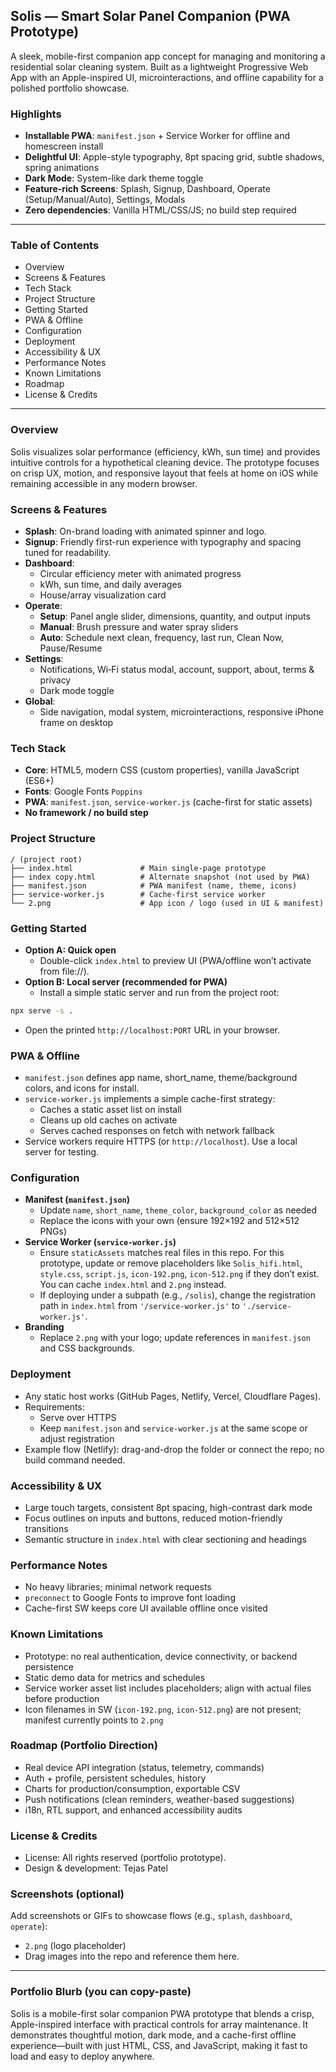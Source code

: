 ## Solis — Smart Solar Panel Companion (PWA Prototype)

A sleek, mobile-first companion app concept for managing and monitoring a residential solar cleaning system. Built as a lightweight Progressive Web App with an Apple-inspired UI, microinteractions, and offline capability for a polished portfolio showcase.

### Highlights

- **Installable PWA**: `manifest.json` + Service Worker for offline and homescreen install
- **Delightful UI**: Apple-style typography, 8pt spacing grid, subtle shadows, spring animations
- **Dark Mode**: System-like dark theme toggle
- **Feature-rich Screens**: Splash, Signup, Dashboard, Operate (Setup/Manual/Auto), Settings, Modals
- **Zero dependencies**: Vanilla HTML/CSS/JS; no build step required

---

### Table of Contents

- Overview
- Screens & Features
- Tech Stack
- Project Structure
- Getting Started
- PWA & Offline
- Configuration
- Deployment
- Accessibility & UX
- Performance Notes
- Known Limitations
- Roadmap
- License & Credits

---

### Overview

Solis visualizes solar performance (efficiency, kWh, sun time) and provides intuitive controls for a hypothetical cleaning device. The prototype focuses on crisp UX, motion, and responsive layout that feels at home on iOS while remaining accessible in any modern browser.

### Screens & Features

- **Splash**: On-brand loading with animated spinner and logo.
- **Signup**: Friendly first-run experience with typography and spacing tuned for readability.
- **Dashboard**:
  - Circular efficiency meter with animated progress
  - kWh, sun time, and daily averages
  - House/array visualization card
- **Operate**:
  - **Setup**: Panel angle slider, dimensions, quantity, and output inputs
  - **Manual**: Brush pressure and water spray sliders
  - **Auto**: Schedule next clean, frequency, last run, Clean Now, Pause/Resume
- **Settings**:
  - Notifications, Wi‑Fi status modal, account, support, about, terms & privacy
  - Dark mode toggle
- **Global**:
  - Side navigation, modal system, microinteractions, responsive iPhone frame on desktop

### Tech Stack

- **Core**: HTML5, modern CSS (custom properties), vanilla JavaScript (ES6+)
- **Fonts**: Google Fonts `Poppins`
- **PWA**: `manifest.json`, `service-worker.js` (cache-first for static assets)
- **No framework / no build step**

### Project Structure

```
/ (project root)
├── index.html               # Main single-page prototype
├── index copy.html          # Alternate snapshot (not used by PWA)
├── manifest.json            # PWA manifest (name, theme, icons)
├── service-worker.js        # Cache-first service worker
└── 2.png                    # App icon / logo (used in UI & manifest)
```

### Getting Started

- **Option A: Quick open**
  - Double-click `index.html` to preview UI (PWA/offline won’t activate from file://).
- **Option B: Local server (recommended for PWA)**
  - Install a simple static server and run from the project root:

```bash
npx serve -s .
```

- Open the printed `http://localhost:PORT` URL in your browser.

### PWA & Offline

- `manifest.json` defines app name, short_name, theme/background colors, and icons for install.
- `service-worker.js` implements a simple cache-first strategy:
  - Caches a static asset list on install
  - Cleans up old caches on activate
  - Serves cached responses on fetch with network fallback
- Service workers require HTTPS (or `http://localhost`). Use a local server for testing.

### Configuration

- **Manifest (`manifest.json`)**
  - Update `name`, `short_name`, `theme_color`, `background_color` as needed
  - Replace the icons with your own (ensure 192×192 and 512×512 PNGs)
- **Service Worker (`service-worker.js`)**
  - Ensure `staticAssets` matches real files in this repo. For this prototype, update or remove placeholders like `Solis_hifi.html`, `style.css`, `script.js`, `icon-192.png`, `icon-512.png` if they don’t exist. You can cache `index.html` and `2.png` instead.
  - If deploying under a subpath (e.g., `/solis`), change the registration path in `index.html` from `'/service-worker.js'` to `'./service-worker.js'`.
- **Branding**
  - Replace `2.png` with your logo; update references in `manifest.json` and CSS backgrounds.

### Deployment

- Any static host works (GitHub Pages, Netlify, Vercel, Cloudflare Pages).
- Requirements:
  - Serve over HTTPS
  - Keep `manifest.json` and `service-worker.js` at the same scope or adjust registration
- Example flow (Netlify): drag-and-drop the folder or connect the repo; no build command needed.

### Accessibility & UX

- Large touch targets, consistent 8pt spacing, high-contrast dark mode
- Focus outlines on inputs and buttons, reduced motion-friendly transitions
- Semantic structure in `index.html` with clear sectioning and headings

### Performance Notes

- No heavy libraries; minimal network requests
- `preconnect` to Google Fonts to improve font loading
- Cache-first SW keeps core UI available offline once visited

### Known Limitations

- Prototype: no real authentication, device connectivity, or backend persistence
- Static demo data for metrics and schedules
- Service worker asset list includes placeholders; align with actual files before production
- Icon filenames in SW (`icon-192.png`, `icon-512.png`) are not present; manifest currently points to `2.png`

### Roadmap (Portfolio Direction)

- Real device API integration (status, telemetry, commands)
- Auth + profile, persistent schedules, history
- Charts for production/consumption, exportable CSV
- Push notifications (clean reminders, weather-based suggestions)
- i18n, RTL support, and enhanced accessibility audits

### License & Credits

- License: All rights reserved (portfolio prototype).
- Design & development: Tejas Patel

### Screenshots (optional)

Add screenshots or GIFs to showcase flows (e.g., `splash`, `dashboard`, `operate`):

- `2.png` (logo placeholder)
- Drag images into the repo and reference them here.

---

### Portfolio Blurb (you can copy-paste)

Solis is a mobile-first solar companion PWA prototype that blends a crisp, Apple-inspired interface with practical controls for array maintenance. It demonstrates thoughtful motion, dark mode, and a cache-first offline experience—built with just HTML, CSS, and JavaScript, making it fast to load and easy to deploy anywhere.

